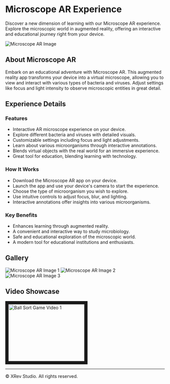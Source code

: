 # Microscope AR Experience

Discover a new dimension of learning with our Microscope AR experience. Explore the microscopic world in augmented reality, offering an interactive and educational journey right from your device.

![Microscope AR Image](images/microscopeAR.png)

## About Microscope AR

Embark on an educational adventure with Microscope AR. This augmented reality app transforms your device into a virtual microscope, allowing you to view and interact with various types of bacteria and viruses. Adjust settings like focus and light intensity to observe microscopic entities in great detail.

## Experience Details

### Features
- Interactive AR microscope experience on your device.
- Explore different bacteria and viruses with detailed visuals.
- Customizable settings including focus and light adjustments.
- Learn about various microorganisms through interactive annotations.
- Blends virtual objects with the real world for an immersive experience.
- Great tool for education, blending learning with technology.

### How It Works
- Download the Microscope AR app on your device.
- Launch the app and use your device's camera to start the experience.
- Choose the type of microorganism you wish to explore.
- Use intuitive controls to adjust focus, blur, and lighting.
- Interactive annotations offer insights into various microorganisms.

### Key Benefits
- Enhances learning through augmented reality.
- A convenient and interactive way to study microbiology.
- Safe and educational exploration of the microscopic world.
- A modern tool for educational institutions and enthusiasts.

## Gallery

![Microscope AR Image 1](images/AR1.jpg)
![Microscope AR Image 2](images/AR2.jpg)
![Microscope AR Image 3](images/AR3.jpg)

## Video Showcase

<a href="https://www.youtube.com/watch?v=1G4Q2tvQy_c" target="_blank"><img src="https://img.youtube.com/vi/1G4Q2tvQy_c/0.jpg" 
alt="Ball Sort Game Video 1" width="240" height="180" border="10" /></a>

---

© XRev Studio. All rights reserved.
